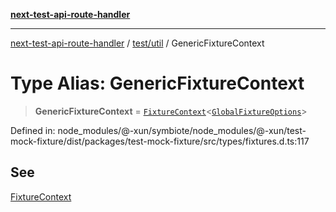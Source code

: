 [**next-test-api-route-handler**](../../../README.md)

***

[next-test-api-route-handler](../../../README.md) / [test/util](../README.md) / GenericFixtureContext

# Type Alias: GenericFixtureContext

> **GenericFixtureContext** = [`FixtureContext`](FixtureContext.md)\<[`GlobalFixtureOptions`](GlobalFixtureOptions.md)\>

Defined in: node\_modules/@-xun/symbiote/node\_modules/@-xun/test-mock-fixture/dist/packages/test-mock-fixture/src/types/fixtures.d.ts:117

## See

[FixtureContext](FixtureContext.md)
